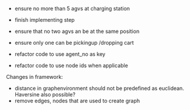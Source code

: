 - ensure no more than 5 agvs at charging station
 - finish implementing step
 - ensure that no two agvs an be at the same position
 - ensure only one can be pickingup /dropping cart
 
 - refactor code to use agent_no as key
 - refactor code to use node ids when applicable
 
 
 Changes in framework:
 - distance in graphenvironment should not be predefined as euclidean. Haversine also possible?
 - remove edges, nodes that are used to create graph
 